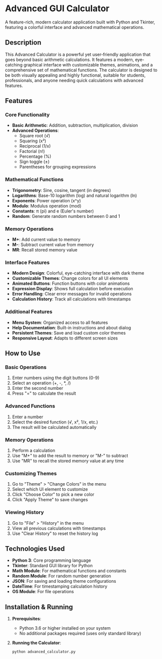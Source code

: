# Advanced GUI Calculator

A feature-rich, modern calculator application built with Python and Tkinter, featuring a colorful interface and advanced mathematical operations.

## Description

This Advanced Calculator is a powerful yet user-friendly application that goes beyond basic arithmetic calculations. It features a modern, eye-catching graphical interface with customizable themes, animations, and a comprehensive set of mathematical functions. The calculator is designed to be both visually appealing and highly functional, suitable for students, professionals, and anyone needing quick calculations with advanced features.

## Features

### Core Functionality
- **Basic Arithmetic**: Addition, subtraction, multiplication, division
- **Advanced Operations**: 
  - Square root (√)
  - Squaring (x²)
  - Reciprocal (1/x)
  - Factorial (n!)
  - Percentage (%)
  - Sign toggle (±)
  - Parentheses for grouping expressions

### Mathematical Functions
- **Trigonometry**: Sine, cosine, tangent (in degrees)
- **Logarithms**: Base-10 logarithm (log) and natural logarithm (ln)
- **Exponents**: Power operation (x^y)
- **Modulo**: Modulus operation (mod)
- **Constants**: π (pi) and e (Euler's number)
- **Random**: Generate random numbers between 0 and 1

### Memory Operations
- **M+**: Add current value to memory
- **M-**: Subtract current value from memory
- **MR**: Recall stored memory value

### Interface Features
- **Modern Design**: Colorful, eye-catching interface with dark theme
- **Customizable Themes**: Change colors for all UI elements
- **Animated Buttons**: Function buttons with color animations
- **Expression Display**: Shows full calculation before execution
- **Error Handling**: Clear error messages for invalid operations
- **Calculation History**: Track all calculations with timestamps

### Additional Features
- **Menu System**: Organized access to all features
- **Help Documentation**: Built-in instructions and about dialog
- **Persistent Themes**: Save and load custom color themes
- **Responsive Layout**: Adapts to different screen sizes

## How to Use

### Basic Operations
1. Enter numbers using the digit buttons (0-9)
2. Select an operation (+, -, *, /)
3. Enter the second number
4. Press "=" to calculate the result

### Advanced Functions
1. Enter a number
2. Select the desired function (√, x², 1/x, etc.)
3. The result will be calculated automatically

### Memory Operations
1. Perform a calculation
2. Use "M+" to add the result to memory or "M-" to subtract
3. Use "MR" to recall the stored memory value at any time

### Customizing Themes
1. Go to "Theme" > "Change Colors" in the menu
2. Select which UI element to customize
3. Click "Choose Color" to pick a new color
4. Click "Apply Theme" to save changes

### Viewing History
1. Go to "File" > "History" in the menu
2. View all previous calculations with timestamps
3. Use "Clear History" to reset the history log

## Technologies Used

- **Python 3**: Core programming language
- **Tkinter**: Standard GUI library for Python
- **Math Module**: For mathematical functions and constants
- **Random Module**: For random number generation
- **JSON**: For saving and loading theme configurations
- **DateTime**: For timestamping calculation history
- **OS Module**: For file operations

## Installation & Running

1. **Prerequisites**:
   - Python 3.6 or higher installed on your system
   - No additional packages required (uses only standard library)

2. **Running the Calculator**:
   ```bash
   python advanced_calculator.py